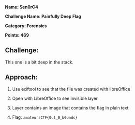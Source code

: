 **Name: Sen0rC4**

**Challenge Name: Painfully Deep Flag**

**Category: Forensics**

**Points: 469**



## Challenge:

This one is a bit deep in the stack.

## Approach:

1. Use exiftool to see that the file was created with libreOffice

2. Open with LibreOffice to see invisible layer 

3. Layer contains an image that contains the flag in plain text

4. Flag: `amateursCTF{0ut_0_b0unds}`









